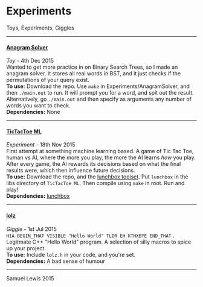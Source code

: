 # Experiments
Toys, Experiments, Giggles

***

#### [Anagram Solver](https://github.com/Samuel-Lewis/Experiments/tree/master/AnagramSolver)
*Toy* - 4th Dec 2015  
Wanted to get more practice in on Binary Search Trees, so I made an anagram solver. It stores all real words in BST, and it just checks if the permutations of your query exist.  
**To use:** Download the repo. Use `make` in Experiments/AnagramSolver, and then `./main.out` to run. It will prompt you for a word, and spit out the result. Alternatively, go `./main.out` and then specify as arguments any number of words you want to check.  
**Dependencies:** None  

***

#### [TicTacToe ML](https://github.com/Samuel-Lewis/Experiments/tree/master/TicTacToe%20ML)
*Experiment* - 18th Nov 2015  
First attempt at something machine learning based. A game of Tic Tac Toe, human vs AI, where the more you play, the more the AI learns *how* you play. After every game, the AI rewards its decisions based on what the final results were, which then influence future decisions.  
**To use:** Download the repo, and the [lunchbox toolset](https://github.com/Samuel-Lewis/lunchbox). Put `lunchbox` in the libs directory of `TicTacToe ML`. Then compile using `make` in root. Run and play!  
**Dependencies:** [lunchbox](https://github.com/Samuel-Lewis/lunchbox)  

***

#### [lolz](https://github.com/Samuel-Lewis/Experiments/tree/master/lolz)
*Giggle* - 1st Jul 2015   
`HIA BEGIN_THAT VISIBLE "Hello World" TLDR EH KTHXBYE END_THAT` . Legitmate C++ "Hello World" program. A selection of silly macros to spice up your project.  
**To use:** Include `lolz.h` in your code, and you're set.  
**Dependencies:** A bad sense of humour  

***

Samuel Lewis 2015
